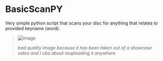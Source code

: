 # BasicScanPY
Very simple python script that scans your disc for anything that relates to provided keyname (word).

> ![image](https://github.com/user-attachments/assets/c6e6db38-fad3-4363-be40-698b81873489)
>
> *bad quality image because it has been taken out of a showcase video and I cba about reuploading it anywhere*
